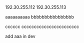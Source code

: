 192.30.255.112 
192.30.255.113

aaaaaaaaaa
bbbbbbbbbbbbbbbb


cccccc ccccccccccccccccccccccc

add aaa in dev



